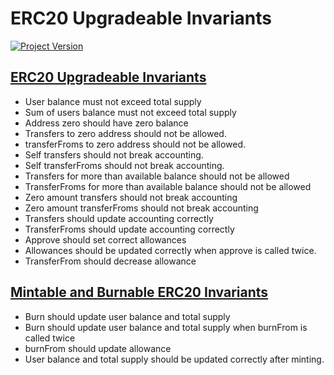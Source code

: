 # ERC20 Upgradeable Invariants
[![Project Version][version-image]][version-url]

## [ERC20 Upgradeable Invariants](../../../test/token/invariants/ERC20UBasic.t.i.sol)
- User balance must not exceed total supply
- Sum of users balance must not exceed total supply
- Address zero should have zero balance
- Transfers to zero address should not be allowed.
- transferFroms to zero address should not be allowed.
- Self transfers should not break accounting.
- Self transferFroms should not break accounting.
- Transfers for more than available balance should not be allowed
- TransferFroms for more than available balance should not be allowed
- Zero amount transfers should not break accounting
- Zero amount transferFroms should not break accounting
- Transfers should update accounting correctly
- TransferFroms should update accounting correctly
- Approve should set correct allowances
- Allowances should be updated correctly when approve is called twice.
- TransferFrom should decrease allowance

## [Mintable and Burnable ERC20 Invariants](../../../test/token/invariants/ERC20UMintBurn.t.i.sol)
- Burn should update user balance and total supply
- Burn should update user balance and total supply when burnFrom is called twice
- burnFrom should update allowance
- User balance and total supply should be updated correctly after minting.


<!-- These are the header links -->
[version-image]: https://img.shields.io/badge/Version-1.0.0-brightgreen?style=for-the-badge&logo=appveyor
[version-url]: https://github.com/thrackle-io/pacman